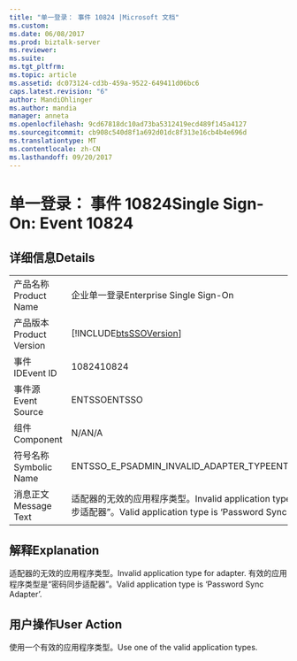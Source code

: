 ```yaml
---
title: "单一登录： 事件 10824 |Microsoft 文档"
ms.custom: 
ms.date: 06/08/2017
ms.prod: biztalk-server
ms.reviewer: 
ms.suite: 
ms.tgt_pltfrm: 
ms.topic: article
ms.assetid: dc073124-cd3b-459a-9522-649411d06bc6
caps.latest.revision: "6"
author: MandiOhlinger
ms.author: mandia
manager: anneta
ms.openlocfilehash: 9cd67818dc10ad73ba5312419ecd489f145a4127
ms.sourcegitcommit: cb908c540d8f1a692d01dc8f313e16cb4b4e696d
ms.translationtype: MT
ms.contentlocale: zh-CN
ms.lasthandoff: 09/20/2017
---
```

# <a name="single-sign-on-event-10824"></a><span data-ttu-id="ed3f8-102">单一登录： 事件 10824</span><span class="sxs-lookup"><span data-stu-id="ed3f8-102">Single Sign-On: Event 10824</span></span>
## <a name="details"></a><span data-ttu-id="ed3f8-103">详细信息</span><span class="sxs-lookup"><span data-stu-id="ed3f8-103">Details</span></span>  
  
|||  
|-|-|  
|<span data-ttu-id="ed3f8-104">产品名称</span><span class="sxs-lookup"><span data-stu-id="ed3f8-104">Product Name</span></span>|<span data-ttu-id="ed3f8-105">企业单一登录</span><span class="sxs-lookup"><span data-stu-id="ed3f8-105">Enterprise Single Sign-On</span></span>|  
|<span data-ttu-id="ed3f8-106">产品版本</span><span class="sxs-lookup"><span data-stu-id="ed3f8-106">Product Version</span></span>|[!INCLUDE[btsSSOVersion](../includes/btsssoversion-md.md)]|  
|<span data-ttu-id="ed3f8-107">事件 ID</span><span class="sxs-lookup"><span data-stu-id="ed3f8-107">Event ID</span></span>|<span data-ttu-id="ed3f8-108">10824</span><span class="sxs-lookup"><span data-stu-id="ed3f8-108">10824</span></span>|  
|<span data-ttu-id="ed3f8-109">事件源</span><span class="sxs-lookup"><span data-stu-id="ed3f8-109">Event Source</span></span>|<span data-ttu-id="ed3f8-110">ENTSSO</span><span class="sxs-lookup"><span data-stu-id="ed3f8-110">ENTSSO</span></span>|  
|<span data-ttu-id="ed3f8-111">组件</span><span class="sxs-lookup"><span data-stu-id="ed3f8-111">Component</span></span>|<span data-ttu-id="ed3f8-112">N/A</span><span class="sxs-lookup"><span data-stu-id="ed3f8-112">N/A</span></span>|  
|<span data-ttu-id="ed3f8-113">符号名称</span><span class="sxs-lookup"><span data-stu-id="ed3f8-113">Symbolic Name</span></span>|<span data-ttu-id="ed3f8-114">ENTSSO_E_PSADMIN_INVALID_ADAPTER_TYPE</span><span class="sxs-lookup"><span data-stu-id="ed3f8-114">ENTSSO_E_PSADMIN_INVALID_ADAPTER_TYPE</span></span>|  
|<span data-ttu-id="ed3f8-115">消息正文</span><span class="sxs-lookup"><span data-stu-id="ed3f8-115">Message Text</span></span>|<span data-ttu-id="ed3f8-116">适配器的无效的应用程序类型。</span><span class="sxs-lookup"><span data-stu-id="ed3f8-116">Invalid application type for adapter.</span></span> <span data-ttu-id="ed3f8-117">有效的应用程序类型是“密码同步适配器”。</span><span class="sxs-lookup"><span data-stu-id="ed3f8-117">Valid application type is ‘Password Sync Adapter’.</span></span>|  
  
## <a name="explanation"></a><span data-ttu-id="ed3f8-118">解释</span><span class="sxs-lookup"><span data-stu-id="ed3f8-118">Explanation</span></span>  
 <span data-ttu-id="ed3f8-119">适配器的无效的应用程序类型。</span><span class="sxs-lookup"><span data-stu-id="ed3f8-119">Invalid application type for adapter.</span></span> <span data-ttu-id="ed3f8-120">有效的应用程序类型是“密码同步适配器”。</span><span class="sxs-lookup"><span data-stu-id="ed3f8-120">Valid application type is ‘Password Sync Adapter’.</span></span>  
  
## <a name="user-action"></a><span data-ttu-id="ed3f8-121">用户操作</span><span class="sxs-lookup"><span data-stu-id="ed3f8-121">User Action</span></span>  
 <span data-ttu-id="ed3f8-122">使用一个有效的应用程序类型。</span><span class="sxs-lookup"><span data-stu-id="ed3f8-122">Use one of the valid application types.</span></span>